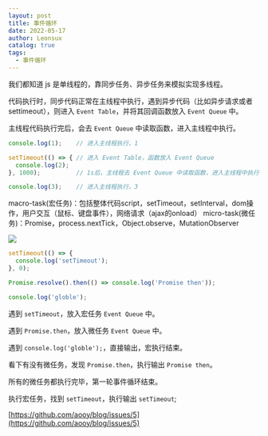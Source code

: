 ```yaml
---
layout: post
title: 事件循环
date: 2022-05-17
author: Leonsux
catalog: true
tags: 
  - 事件循环
---
```


我们都知道 js 是单线程的，靠同步任务、异步任务来模拟实现多线程。

代码执行时，同步代码正常在主线程中执行，遇到异步代码（比如异步请求或者settimeout），则进入 `Event Table`，并将其回调函数放入 `Event Queue` 中。

主线程代码执行完后，会去 `Event Queue` 中读取函数，进入主线程中执行。

```js
console.log(1);    // 进入主线程执行，1

setTimeout(() => { // 进入 Event Table，函数放入 Event Queue
  console.log(2);
}, 1000);          // 1s后，主线程去 Event Queue 中读取函数，进入主线程中执行，2

console.log(3);    // 进入主线程执行，3
```

macro-task(宏任务)：包括整体代码script，setTimeout，setInterval，dom操作，用户交互（鼠标、键盘事件），网络请求（ajax的onload）
micro-task(微任务)：Promise，process.nextTick，Object.observe，MutationObserver

![](https://segmentfault.com/img/remote/1460000020616225)

```js
setTimeout(() => {
  console.log('setTimeout');
}, 0);

Promise.resolve().then(() => console.log('Promise then'));

console.log('globle');
```

遇到 `setTimeout`，放入宏任务 `Event Queue` 中。

遇到 `Promise.then`，放入微任务 `Event Queue` 中。

遇到 `console.log('globle');`，直接输出，宏执行结束。

看下有没有微任务，发现 `Promise.then`，执行输出 `Promise then`。

所有的微任务都执行完毕，第一轮事件循环结束。

执行宏任务，找到 `setTimeout`，执行输出 `setTimeout`;


[https://github.com/aooy/blog/issues/5](https://github.com/aooy/blog/issues/5)
